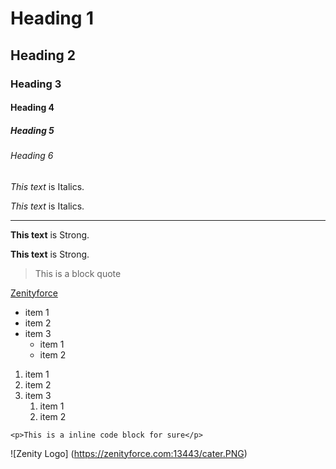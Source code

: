 <!--heading-->
# Heading 1
## Heading 2
### Heading 3
#### Heading 4
##### Heading 5
###### Heading 6

<!--Italics-->
*This text* is Italics.

_This text_ is Italics.

<!--Hrizontal Rule-->
---

<!--Strong-->
**This text** is Strong.

__This text__ is Strong.

<!--blockquote-->
> This is a block quote

<!--links-->
[Zenityforce](https://zenityforce.com "Zenity force")

<!--UL-->
* item 1
* item 2
* item 3
	* item 1
	* item 2

<!--OL-->
1. item 1
2. item 2
3. item 3
	1. item 1
	2. item 2
	
<!--inline code block-->
`<p>This is a inline code block for sure</p>`

<!--image-->
![Zenity Logo]
(https://zenityforce.com:13443/cater.PNG)

